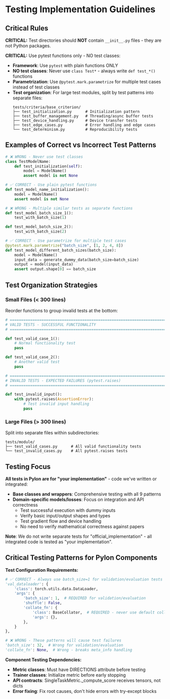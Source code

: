 # Testing Implementation Guidelines

## Critical Rules

**CRITICAL:** Test directories should **NOT** contain `__init__.py` files - they are not Python packages.

**CRITICAL:** Use pytest functions only - NO test classes:
- **Framework**: Use `pytest` with plain functions ONLY
- **NO test classes**: Never use `class Test*` - always write `def test_*()` functions
- **Parametrization**: Use `@pytest.mark.parametrize` for multiple test cases instead of test classes
- **Test organization**: For large test modules, split by test patterns into separate files:
  ```
  tests/criteria/base_criterion/
  ├── test_initialization.py      # Initialization pattern
  ├── test_buffer_management.py   # Threading/async buffer tests
  ├── test_device_handling.py     # Device transfer tests
  ├── test_edge_cases.py          # Error handling and edge cases
  └── test_determinism.py         # Reproducibility tests
  ```

## Examples of Correct vs Incorrect Test Patterns

```python
# ❌ WRONG - Never use test classes
class TestModelName:
    def test_initialization(self):
        model = ModelName()
        assert model is not None

# ✅ CORRECT - Use plain pytest functions  
def test_model_name_initialization():
    model = ModelName()
    assert model is not None

# ❌ WRONG - Multiple similar tests as separate functions
def test_model_batch_size_1():
    test_with_batch_size(1)

def test_model_batch_size_2():
    test_with_batch_size(2)

# ✅ CORRECT - Use parametrize for multiple test cases
@pytest.mark.parametrize("batch_size", [1, 2, 4, 8])
def test_model_different_batch_sizes(batch_size):
    model = ModelName()
    input_data = generate_dummy_data(batch_size=batch_size)
    output = model(input_data)
    assert output.shape[0] == batch_size
```

## Test Organization Strategies

### Small Files (< 300 lines)
Reorder functions to group invalid tests at the bottom:
```python
# ============================================================================
# VALID TESTS - SUCCESSFUL FUNCTIONALITY
# ============================================================================

def test_valid_case_1():
    # Normal functionality test
    pass

def test_valid_case_2():
    # Another valid test
    pass

# ============================================================================
# INVALID TESTS - EXPECTED FAILURES (pytest.raises)
# ============================================================================

def test_invalid_input():
    with pytest.raises(AssertionError):
        # Test invalid input handling
        pass
```

### Large Files (> 300 lines)
Split into separate files within subdirectories:
```
tests/module/
├── test_valid_cases.py      # All valid functionality tests
└── test_invalid_cases.py    # All pytest.raises tests
```

## Testing Focus

**All tests in Pylon are for "your implementation"** - code we've written or integrated:
- **Base classes and wrappers**: Comprehensive testing with all 9 patterns
- **Domain-specific models/losses**: Focus on integration and API correctness
  - Test successful execution with dummy inputs
  - Verify basic input/output shapes and types
  - Test gradient flow and device handling
  - No need to verify mathematical correctness against papers

**Note**: We do not write separate tests for "official_implementation" - all integrated code is tested as "your implementation".

## Critical Testing Patterns for Pylon Components

**Test Configuration Requirements:**
```python
# ✅ CORRECT - Always use batch_size=1 for validation/evaluation tests
'val_dataloader': {
    'class': torch.utils.data.DataLoader,
    'args': {
        'batch_size': 1,  # REQUIRED for validation/evaluation
        'shuffle': False,
        'collate_fn': {
            'class': BaseCollator,  # REQUIRED - never use default collate_fn
            'args': {},
        },
    }
},

# ❌ WRONG - These patterns will cause test failures
'batch_size': 32,  # Wrong for validation/evaluation
'collate_fn': None,  # Wrong - breaks meta_info handling
```

**Component Testing Dependencies:**
- **Metric classes**: Must have DIRECTIONS attribute before testing
- **Trainer classes**: Initialize metric before early stopping
- **API contracts**: SingleTaskMetric._compute_score receives tensors, not dicts
- **Error fixing**: Fix root causes, don't hide errors with try-except blocks
